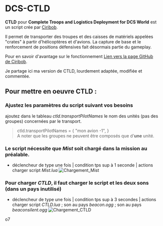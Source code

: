 # DCS-CTLD

**CTLD** pour **Complete Troops and Logistics Deployment for DCS World** est un script crée par [Ciribob](https://github.com/ciribob).

Il permet de transporter des troupes et des caisses de matériels appelées "crates" à partir d'hélicoptères et d'avions.
La capture de base et le renforcement de positions  défensives fait désormais partie du gameplay.
  
Pour en savoir d'avantage sur le fonctionnement [Lien vers la page GitHub de Ciribob](https://github.com/ciribob/DCS-CTLD).  

Je partage ici ma version de CTLD, lourdement adaptée, modifiée et commentée.  
  
  
## Pour mettre en oeuvre **CTLD** :  

### Ajustez les paramètres du script suivant vos besoins
ajoutez dans le tableau *ctld.transportPilotNames* le nom des unités (pas des groupes) concernées par le transport.  
> ctld.transportPilotNames = {
> "mon avion -1",
> }  
A noter que les groupes ne peuvent être composés que d'**une** unité.  
  
### Le script nécessite que *Mist* soit chargé dans la mission au préalable.
 - déclencheur de type une fois | condition tps sup à 1 seconde | actions charger script *Mist.lua*
![Chargement_Mist](https://github.com/Queton1-1/DCS-CTLD/assets/13013609/d70269cd-683e-4567-bebf-d498e2c46b24)  

  
### Pour charger *CTLD*, il faut charger le script et les deux sons (dans un pays inutilisé)
- déclencheur de type une fois | condition tps sup à 3 secondes | actions charger script *CTLD.lua* ; son au pays *beacon.ogg* ; son au pays *beaconsilent.ogg*
![Chargement_CTLD](https://github.com/Queton1-1/DCS-CTLD/assets/13013609/2f807bfe-8f95-409a-88ba-ea55b0ff76c5)  

o7


